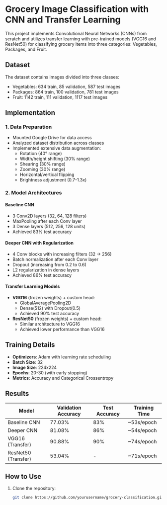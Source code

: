 # Grocery Image Classification with CNN and Transfer Learning

This project implements Convolutional Neural Networks (CNNs) from scratch and utilizes transfer learning with pre-trained models (VGG16 and ResNet50) for classifying grocery items into three categories: Vegetables, Packages, and Fruit.


## Dataset

The dataset contains images divided into three classes:
- Vegetables: 634 train, 85 validation, 587 test images
- Packages: 864 train, 100 validation, 781 test images
- Fruit: 1142 train, 111 validation, 1117 test images

## Implementation

### 1. Data Preparation
- Mounted Google Drive for data access
- Analyzed dataset distribution across classes
- Implemented extensive data augmentation:
  - Rotation (40° range)
  - Width/height shifting (30% range)
  - Shearing (30% range)
  - Zooming (30% range)
  - Horizontal/vertical flipping
  - Brightness adjustment (0.7-1.3x)

### 2. Model Architectures

#### Baseline CNN
- 3 Conv2D layers (32, 64, 128 filters)
- MaxPooling after each Conv layer
- 3 Dense layers (512, 256, 128 units)
- Achieved 83% test accuracy

#### Deeper CNN with Regularization
- 4 Conv blocks with increasing filters (32 → 256)
- Batch normalization after each Conv layer
- Dropout (increasing from 0.2 to 0.6)
- L2 regularization in dense layers
- Achieved 86% test accuracy

#### Transfer Learning Models
- **VGG16** (frozen weights) + custom head:
  - GlobalAveragePooling2D
  - Dense(512) with Dropout(0.5)
  - Achieved 90% test accuracy
- **ResNet50** (frozen weights) + custom head:
  - Similar architecture to VGG16
  - Achieved lower performance than VGG16

## Training Details

- **Optimizers**: Adam with learning rate scheduling
- **Batch Size**: 32
- **Image Size**: 224x224
- **Epochs**: 20-30 (with early stopping)
- **Metrics**: Accuracy and Categorical Crossentropy

## Results

| Model               | Validation Accuracy | Test Accuracy | Training Time |
|---------------------|---------------------|---------------|---------------|
| Baseline CNN        | 77.03%             | 83%           | ~53s/epoch    |
| Deeper CNN          | 81.08%             | 86%           | ~54s/epoch    |
| VGG16 (Transfer)    | 90.88%             | 90%           | ~74s/epoch    |
| ResNet50 (Transfer) | 53.04%             | -             | ~71s/epoch    |

## How to Use

1. Clone the repository:
   ```bash
   git clone https://github.com/yourusername/grocery-classification.git
